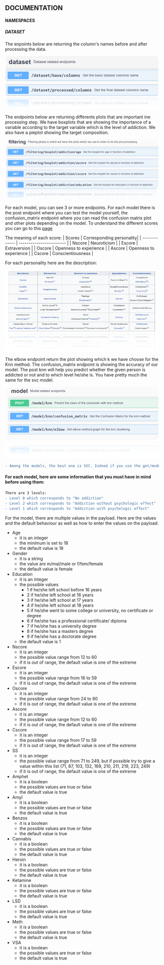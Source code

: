 ## DOCUMENTATION

#### NAMESPACES
##### DATASET
The enpoints below are returning the column's names before and after processing the data.

![DATASET](https://github.com/Thanujan-Puvikaran/Projet_data_a4/blob/thanujan/image/dataset.png?raw=false)


The endpoints below are returning differents plots that are important ine processing step. We have boxplots that are showing the importance of a variable according to the target variable which is the level of addiction. We also have a pieplot showing the target composition.

![FILTERING](https://github.com/Thanujan-Puvikaran/Projet_data_a4/blob/thanujan/image/filtering.png?raw=false)



For each model, you can see 3 or more endpoints. For each model there is the post endpoint where you can test the model yourself, the confusion_matrix endpoint where you can read the confusion matrix plot and other plots depending on the model. To understand the different scores you can go to this [page](https://en.wikipedia.org/wiki/Revised_NEO_Personality_Inventory?fbclid=IwAR3E5_5whyAQGpsvxHmNtFuPYJGYA6YU9KYT4VodBh8RkTjpwy28owNUWOc)




The meaning of each score:
| Scores        | Corresponding personality|
| ------------- | ------------------------ |
| Nscore        | Neuroticism              |
| Escore        | Extraversion             |
| Oscore        | Openness to experience   |
| Ascore        | Openness to experience   |
| Cscore        | Conscientiousness        |

For each personality here are the description:

![score](https://github.com/Thanujan-Puvikaran/Projet_data_a4/blob/thanujan/image/score.png?raw=false)



The elbow endpoint return the plot showing which k we have choose for the Knn method.
The confusion_matrix endpoint is showing the accuracy of our model.
The post knn will help you predict whether the given person is addicted or not and to which level he/she is. You have pretty much the same for the svc model.

![MODEL](https://github.com/Thanujan-Puvikaran/Projet_data_a4/blob/thanujan/image/model.png?raw=false)


```diff
- Among the models, the best one is SVC. Indeed if you use the get/model/knn/confusion_matrix and get/model/svc/confusion_matrix you can see that svc is more accurate.
```
#### For each model, here are some information that you must have in mind before using them:

```diff
There are 3 levels: 
- Level 0 which corresponds to "No addiction"
- Level 2 which corresponds to "Addiction without psychologic effect"
- Level 1 which corresponds to "Addiction with psychologic effect"
```

For the model, there are multiple values in the payload. Here are the values and the default behaviour as well as how to enter the values on the payload:
- Age
    - it is an integer
    - the minimum is set to 18
    - the default value is 18 
- Gender
    - it is a string
    - the value are m/mal/male or f/fem/female
    - the default value is female
- Education
    - it is an integer
    - the possible values
        - 1 if he/she left school before 16 years
        - 2 if he/she left school at 16 years
        - 3 if he/she left school at 17 years
        - 4 if he/she left school at 18 years
        - 5 if he/she went to some college or university, no certificate or degree
        - 6 if he/she has a professional certificate/ diploma
        - 7 if he/she has a university degree
        - 8 if he/she has a masters degree
        - 9 if he/she has a doctorate degree
    - the default value is 1
- Nscore
    - it is an integer
    - the possible value range from 12 to 60
    - if it is out of range, the default value is one of the extreme
- Escore
    - it is an integer
    - the possible value range from 16 to 59
    - if it is out of range, the default value is one of the extreme
- Oscore
    - it is an integer
    - the possible value range from 24 to 60
    - if it is out of range, the default value is one of the extreme
- Ascore
    - it is an integer
    - the possible value range from 12 to 60
    - if it is out of range, the default value is one of the extreme
- Cscore
    - it is an integer
    - the possible value range from 17 to 59
    - if it is out of range, the default value is one of the extreme
- SS
    - it is an integer
    - the possible value range from 71 to 249, but if possible try to give a value within this list (71, 87, 103, 132, 169, 210, 211, 219, 223, 249)
    - if it is out of range, the default value is one of the extreme
- Amphet
    - it is a boolean
    - the possible values are true or false
    - the default value is true
- Amyl
    - it is a boolean
    - the possible values are true or false
    - the default value is true
- Benzos
    - it is a boolean
    - the possible values are true or false
    - the default value is true
- Cannabis
    - it is a boolean
    - the possible values are true or false
    - the default value is true
- Heroin
    - it is a boolean
    - the possible values are true or false
    - the default value is true
- Ketamine
    - it is a boolean
    - the possible values are true or false
    - the default value is true
- LSD
    - it is a boolean
    - the possible values are true or false
    - the default value is true
- Meth
    - it is a boolean
    - the possible values are true or false
    - the default value is true
- VSA
    - it is a boolean
    - the possible values are true or false
    - the default value is true

